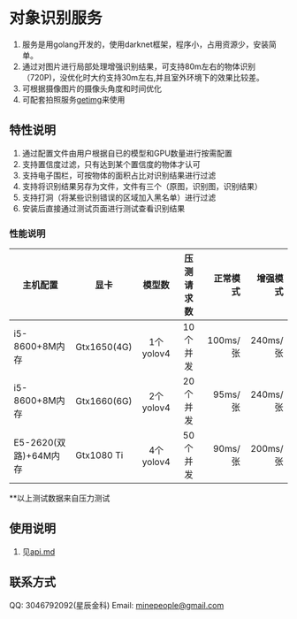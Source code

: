 # 对象识别服务
1. 服务是用golang开发的，使用darknet框架，程序小，占用资源少，安装简单。
2. 通过对图片进行局部处理增强识别结果，可支持80m左右的物体识别（720P)，没优化时大约支持30m左右,并且室外环境下的效果比较差。
3. 可根据摄像图片的摄像头角度和时间优化
4. 可配套拍照服务[getimg](https://github.com/cdtech0/getimg-doc)来使用
## 特性说明
1. 通过配置文件由用户根据自已的模型和GPU数量进行按需配置
2. 支持置信度过滤，只有达到某个置信度的物体才认可
3. 支持电子围栏，可按物体的面积占比对识别结果进行过滤
4. 支持将识别结果另存为文件，文件有三个（原图，识别图，识别结果）
5. 支持打洞（将某些识别错误的区域加入黑名单）进行过滤
6. 安装后直接通过测试页面进行测试查看识别结果
### 性能说明

|主机配置|显卡|模型数|压测请求数|正常模式|增强模式|
|--------|--------|:----:|:----:|-----:|-----:|
| i5-8600+8M内存| Gtx1650(4G)|1个yolov4|10个并发|100ms/张|240ms/张|
| i5-8600+8M内存| Gtx1660(6G)|2个yolov4|20个并发|95ms/张|240ms/张|
| E5-2620(双路)+64M内存| Gtx1080 Ti|4个yolov4|50个并发|90ms/张|200ms/张|

**以上测试数据来自压力测试
## 使用说明
1. 见[api.md](https://github.com/cdtech0/objai-doc/blob/main/api.md)
## 联系方式
QQ: 3046792092(星辰金科)
Email: minepeople@gmail.com
